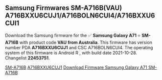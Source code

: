<h2>Samsung Firmwares SM-A716B(VAU) A716BXXU6CUJ1/A716BOLN6CUI4/A716BXXU6CUI1</h2>
Download the Samsung firmware for the ✅ <strong>Samsung Galaxy A71 </strong> ⭐ <strong>SM-A716B</strong> with product code <strong>VAU</strong> <strong> from Australia</strong>. This firmware has version number PDA <strong>A716BXXU6CUJ1</strong> and CSC A716BOLN6CUI4. The operating system of this firmware is Android R , with build date 2021-10-28. Changelist <strong>22453751</strong>.


[SM-A716B](https://samfirm.shop/samsung/model/SM-A716B)
[A716BXXU6CUJ1](https://samfirm.shop/samsung/pda/A716BXXU6CUJ1)
[Download Firmware Samsung Galaxy A71 SM-A716B](https://samfirm.shop/samsung/firmware/469077)
